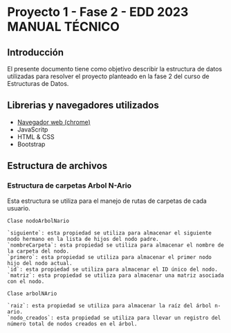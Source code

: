 # Proyecto 1 - Fase 2 - EDD 2023 MANUAL TÉCNICO

## Introducción

El presente documento tiene como objetivo describir la estructura de datos utilizadas para resolver el proyecto planteado en la fase 2 del curso de Estructuras de Datos.

## Librerias y navegadores utilizados

- [Navegador web (chrome)](https://www.google.com/intl/es-419/chrome/)
- JavaScritp
- HTML & CSS
- Bootstrap

## Estructura de archivos

### Estructura de carpetas Arbol N-Ario
Esta estructura se utiliza para el manejo de rutas de carpetas de cada usuario.

`Clase nodoArbolNario`

    `siguiente`: esta propiedad se utiliza para almacenar el siguiente nodo hermano en la lista de hijos del nodo padre.
    `nombreCarpeta`: esta propiedad se utiliza para almacenar el nombre de la carpeta del nodo.
    `primero`: esta propiedad se utiliza para almacenar el primer nodo hijo del nodo actual.
    `id`: esta propiedad se utiliza para almacenar el ID único del nodo.
    `matriz`: esta propiedad se utiliza para almacenar una matriz asociada con el nodo.

`Clase arbolNArio`

    `raiz`: esta propiedad se utiliza para almacenar la raíz del árbol n-ario.
    `nodo_creados`: esta propiedad se utiliza para llevar un registro del número total de nodos creados en el árbol.

